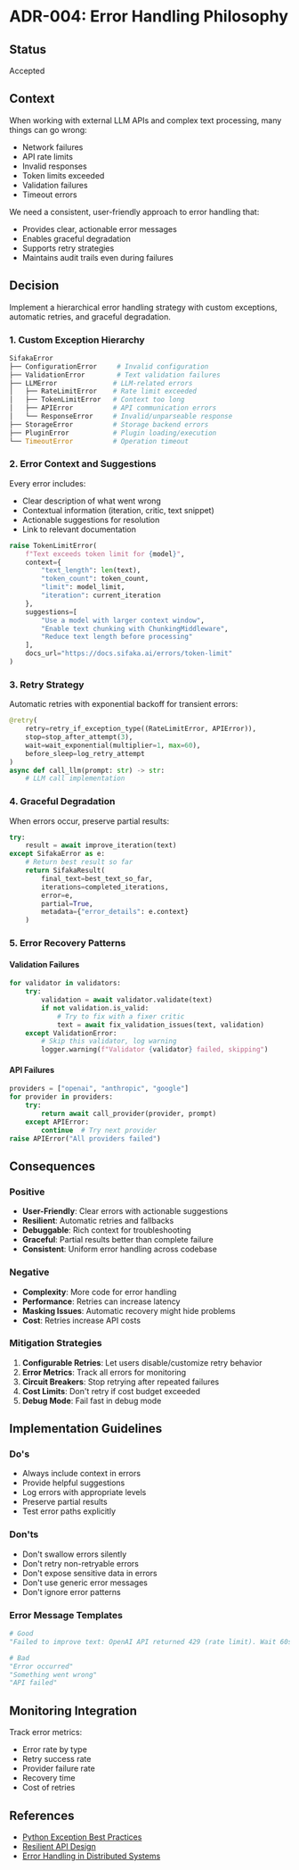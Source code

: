 # ADR-004: Error Handling Philosophy

## Status
Accepted

## Context
When working with external LLM APIs and complex text processing, many things can go wrong:
- Network failures
- API rate limits
- Invalid responses
- Token limits exceeded
- Validation failures
- Timeout errors

We need a consistent, user-friendly approach to error handling that:
- Provides clear, actionable error messages
- Enables graceful degradation
- Supports retry strategies
- Maintains audit trails even during failures

## Decision
Implement a hierarchical error handling strategy with custom exceptions, automatic retries, and graceful degradation.

### 1. Custom Exception Hierarchy
```python
SifakaError
├── ConfigurationError     # Invalid configuration
├── ValidationError        # Text validation failures
├── LLMError              # LLM-related errors
│   ├── RateLimitError    # Rate limit exceeded
│   ├── TokenLimitError   # Context too long
│   ├── APIError          # API communication errors
│   └── ResponseError     # Invalid/unparseable response
├── StorageError          # Storage backend errors
├── PluginError           # Plugin loading/execution
└── TimeoutError          # Operation timeout
```

### 2. Error Context and Suggestions
Every error includes:
- Clear description of what went wrong
- Contextual information (iteration, critic, text snippet)
- Actionable suggestions for resolution
- Link to relevant documentation

```python
raise TokenLimitError(
    f"Text exceeds token limit for {model}",
    context={
        "text_length": len(text),
        "token_count": token_count,
        "limit": model_limit,
        "iteration": current_iteration
    },
    suggestions=[
        "Use a model with larger context window",
        "Enable text chunking with ChunkingMiddleware",
        "Reduce text length before processing"
    ],
    docs_url="https://docs.sifaka.ai/errors/token-limit"
)
```

### 3. Retry Strategy
Automatic retries with exponential backoff for transient errors:

```python
@retry(
    retry=retry_if_exception_type((RateLimitError, APIError)),
    stop=stop_after_attempt(3),
    wait=wait_exponential(multiplier=1, max=60),
    before_sleep=log_retry_attempt
)
async def call_llm(prompt: str) -> str:
    # LLM call implementation
```

### 4. Graceful Degradation
When errors occur, preserve partial results:

```python
try:
    result = await improve_iteration(text)
except SifakaError as e:
    # Return best result so far
    return SifakaResult(
        final_text=best_text_so_far,
        iterations=completed_iterations,
        error=e,
        partial=True,
        metadata={"error_details": e.context}
    )
```

### 5. Error Recovery Patterns

#### Validation Failures
```python
for validator in validators:
    try:
        validation = await validator.validate(text)
        if not validation.is_valid:
            # Try to fix with a fixer critic
            text = await fix_validation_issues(text, validation)
    except ValidationError:
        # Skip this validator, log warning
        logger.warning(f"Validator {validator} failed, skipping")
```

#### API Failures
```python
providers = ["openai", "anthropic", "google"]
for provider in providers:
    try:
        return await call_provider(provider, prompt)
    except APIError:
        continue  # Try next provider
raise APIError("All providers failed")
```

## Consequences

### Positive
- **User-Friendly**: Clear errors with actionable suggestions
- **Resilient**: Automatic retries and fallbacks
- **Debuggable**: Rich context for troubleshooting
- **Graceful**: Partial results better than complete failure
- **Consistent**: Uniform error handling across codebase

### Negative
- **Complexity**: More code for error handling
- **Performance**: Retries can increase latency
- **Masking Issues**: Automatic recovery might hide problems
- **Cost**: Retries increase API costs

### Mitigation Strategies

1. **Configurable Retries**: Let users disable/customize retry behavior
2. **Error Metrics**: Track all errors for monitoring
3. **Circuit Breakers**: Stop retrying after repeated failures
4. **Cost Limits**: Don't retry if cost budget exceeded
5. **Debug Mode**: Fail fast in debug mode

## Implementation Guidelines

### Do's
- Always include context in errors
- Provide helpful suggestions
- Log errors with appropriate levels
- Preserve partial results
- Test error paths explicitly

### Don'ts
- Don't swallow errors silently
- Don't retry non-retryable errors
- Don't expose sensitive data in errors
- Don't use generic error messages
- Don't ignore error patterns

### Error Message Templates
```python
# Good
"Failed to improve text: OpenAI API returned 429 (rate limit). Wait 60s or switch providers."

# Bad  
"Error occurred"
"Something went wrong"
"API failed"
```

## Monitoring Integration
Track error metrics:
- Error rate by type
- Retry success rate
- Provider failure rate
- Recovery time
- Cost of retries

## References
- [Python Exception Best Practices](https://docs.python.org/3/tutorial/errors.html)
- [Resilient API Design](https://aws.amazon.com/builders-library/implementing-health-checks/)
- [Error Handling in Distributed Systems](https://martinfowler.com/articles/microservices.html#DesignForFailure)